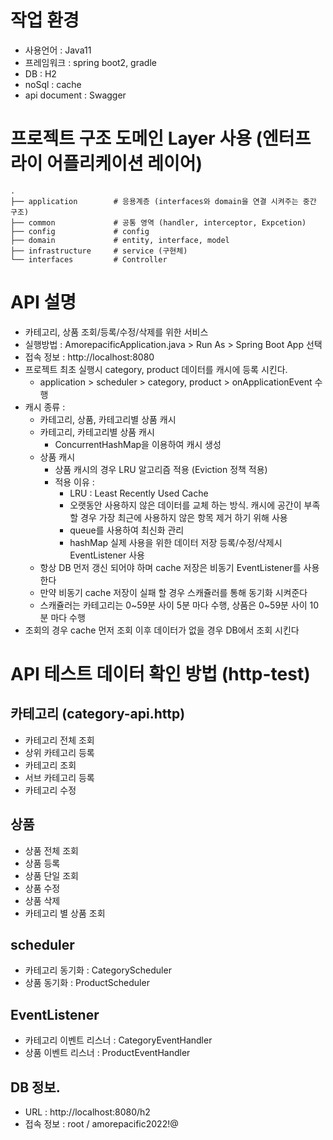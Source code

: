 작업 환경
============
- 사용언어 : Java11
- 프레임워크 : spring boot2, gradle
- DB : H2
- noSql : cache
- api document : Swagger


프로젝트 구조 도메인 Layer 사용 (엔터프라이  어플리케이션 레이어)
============================
    .
    ├── application        # 응용계층 (interfaces와 domain을 연결 시켜주는 중간 구조)
    ├── common             # 공통 영역 (handler, interceptor, Expcetion) 
    ├── config             # config
    ├── domain             # entity, interface, model
    ├── infrastructure     # service (구현체)
    └── interfaces         # Controller

API 설명
============
- 카테고리, 상품 조회/등록/수정/삭제를 위한 서비스
- 실행방법 : AmorepacificApplication.java > Run As > Spring Boot App 선택
- 접속 정보 : http://localhost:8080
- 프로젝트 최초 실행시 category, product 데이터를 캐시에 등록 시킨다.
  - application > scheduler > category, product > onApplicationEvent 수행
- 캐시 종류 :
  - 카테고리, 상품, 카테고리별 상품 캐시
  - 카테고리, 카테고리별 상품 캐시
    - ConcurrentHashMap을 이용하여 캐시 생성
  - 상품 캐시
    - 상품 캐시의 경우 LRU 알고리즘 적용 (Eviction 정책 적용)
    - 적용 이유 :
      - LRU : Least Recently Used Cache
      - 오랫동안 사용하지 않은 데이터를 교체 하는 방식. 캐시에 공간이 부족 할 경우 가장 최근에 사용하지 않은 항목 제거 하기 위해 사용
      - queue를 사용하여 최신화 관리
      - hashMap 실제 사용을 위한 데이터 저장
        등록/수정/삭제시 EventListener 사용
  - 항상 DB 먼저 갱신 되어야 하며 cache 저장은 비동기 EventListener를 사용 한다
  - 만약 비동기 cache 저장이 실패 할 경우 스캐쥴러를 통해 동기화 시켜준다
  - 스캐쥴러는 카테고리는 0~59분 사이 5분 마다 수행, 상품은 0~59분 사이 10분 마다 수행
- 조회의 경우 cache 먼저 조회 이후 데이터가 없을 경우 DB에서 조회 시킨다    

API 테스트 데이터 확인 방법 (http-test)
============

카테고리 (category-api.http)
--------------
- 카테고리 전체 조회
- 상위 카테고리 등록
- 카테고리 조회
- 서브 카테고리 등록
- 카테고리 수정

상품
--------------
- 상품 전체 조회
- 상품 등록
- 상품 단일 조회
- 상품 수정
- 상품 삭제
- 카테고리 별 상품 조회

scheduler
--------------
- 카테고리 동기화 : CategoryScheduler
- 상품 동기화  : ProductScheduler

EventListener
--------------
- 카테고리 이벤트 리스너 : CategoryEventHandler
- 상품 이벤트 리스너 : ProductEventHandler



DB 정보.
--------------
- URL : http://localhost:8080/h2
- 접속 정보 : root / amorepacific2022!@ 


